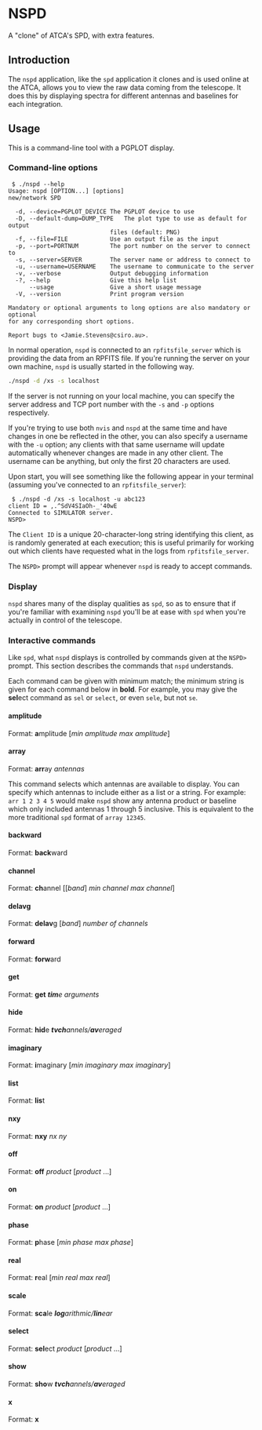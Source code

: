 # NSPD
A "clone" of ATCA's SPD, with extra features.

## Introduction

The `nspd` application, like the `spd` application it clones and is used
online at the ATCA, allows you to view the raw data coming from the
telescope. It does this by displaying spectra for different antennas and
baselines for each integration.

## Usage

This is a command-line tool with a PGPLOT display.

### Command-line options

```
 $ ./nspd --help
Usage: nspd [OPTION...] [options]
new/network SPD

  -d, --device=PGPLOT_DEVICE The PGPLOT device to use
  -D, --default-dump=DUMP_TYPE   The plot type to use as default for output
                             files (default: PNG)
  -f, --file=FILE            Use an output file as the input
  -p, --port=PORTNUM         The port number on the server to connect to
  -s, --server=SERVER        The server name or address to connect to
  -u, --username=USERNAME    The username to communicate to the server
  -v, --verbose              Output debugging information
  -?, --help                 Give this help list
      --usage                Give a short usage message
  -V, --version              Print program version

Mandatory or optional arguments to long options are also mandatory or optional
for any corresponding short options.

Report bugs to <Jamie.Stevens@csiro.au>.
```

In normal operation, `nspd` is connected to an `rpfitsfile_server` which is
providing the data from an RPFITS file. If you're running the server on your
own machine, `nspd` is usually started in the following way.

```bash
./nspd -d /xs -s localhost
```

If the server is not running on your local machine, you can specify the
server address and TCP port number with the `-s` and `-p` options respectively.

If you're trying to use both `nvis` and `nspd` at the same time and have changes
in one be reflected in the other, you can also specify a username with the
`-u` option; any clients with that same username will update automatically
whenever changes are made in any other client. The username can be anything,
but only the first 20 characters are used.

Upon start, you will see something like the following appear in your terminal
(assuming you've connected to an `rpfitsfile_server`):

```
 $ ./nspd -d /xs -s localhost -u abc123
client ID = ,.^SdV4SIaOh-_'40wE
Connected to SIMULATOR server.
NSPD> 
```

The `Client ID` is a unique 20-character-long string identifying this client,
as is randomly generated at each execution; this is useful primarily for
working out which clients have requested what in the logs from
`rpfitsfile_server`.

The `NSPD>` prompt will appear whenever `nspd` is ready to accept commands.

### Display

`nspd` shares many of the display qualities as `spd`, so as to ensure that
if you're familiar with examining `nspd` you'll be at ease with `spd`
when you're actually in control of the telescope.

### Interactive commands

Like `spd`, what `nspd` displays is controlled by commands given at the
`NSPD>` prompt. This section describes the commands that `nspd` understands.

Each command can be given with minimum match; the minimum string is given
for each command below in **bold**. For example, you may give the **sel**ect
command as `sel` or `select`, or even `sele`, but not `se`.

#### amplitude

Format: **a**mplitude [*min amplitude* *max amplitude*]

#### array

Format: **arr**ay *antennas*

This command selects which antennas are available to display. You can
specify which antennas to include either as a list or a string.
For example: `arr 1 2 3 4 5` would make `nspd` show any antenna product
or baseline which only included antennas 1 through 5 inclusive. This is
equivalent to the more traditional `spd` format of `array 12345`.

#### backward

Format: **back**ward

#### channel

Format: **ch**annel [[*band*] *min channel* *max channel*]

#### delavg

Format: **delav**g [*band*] *number of channels*

#### forward

Format: **forw**ard

#### get

Format: **get** _**tim**e_ *arguments*

#### hide

Format: **hid**e _**tvch**annels/**av**eraged_

#### imaginary

Format: **i**maginary [*min imaginary* *max imaginary*]

#### list

Format: **lis**t

#### nxy

Format: **nxy** *nx* *ny*

#### off

Format: **off** *product* [*product* ...]

#### on

Format: **on** *product* [*product* ...]

#### phase

Format: **p**hase [*min phase* *max phase*]

#### real

Format: **r**eal [*min real* *max real*]

#### scale

Format: **sca**le _**log**arithmic/**lin**ear_

#### select

Format: **sel**ect *product* [*product* ...]

#### show

Format: **sho**w _**tvch**annels/**av**eraged_

#### x

Format: **x**

